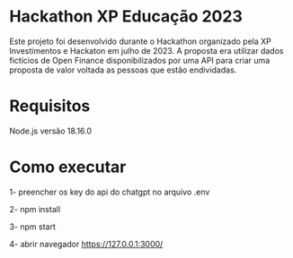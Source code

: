 # Hackathon XP Educação 2023

Este projeto foi desenvolvido durante o Hackathon organizado pela XP Investimentos e Hackaton em julho de 2023. A proposta  era utilizar dados fictícios de Open Finance disponibilizados por uma API para criar uma proposta de valor voltada as pessoas que estão endividadas.

# Requisitos

Node.js versão 18.16.0

# Como executar

1- preencher os key do api do chatgpt no arquivo .env

2- npm install

3- npm start

4- abrir navegador https://127.0.0.1:3000/